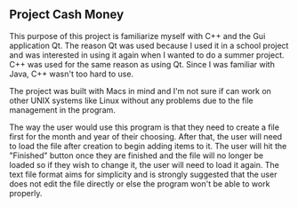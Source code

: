 Project Cash Money
---
This purpose of this project is familiarize myself with C++ and the Gui application Qt. The reason Qt was used because I
used it in a school project and was interested in using it again when I wanted to do a summer project. C++ was used
for the same reason as using Qt. Since I was familiar with Java, C++ wasn't too hard to use.

The project was built with Macs in mind and I'm not sure if can work on other UNIX systems like Linux without any problems due to the file management in the program.

The way the user would use this program is that they need to create a file first for the month and year of their choosing. After
that, the user will need to load the file after creation to begin adding items to it. The user will hit the "Finished" button once they are 
finished and the file will no longer be loaded so if they wish to change it, the user will need to load it again. The text
file format aims for simplicity and is strongly suggested that the user does not edit the file directly or else the program won't be able to work properly.
